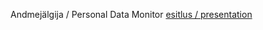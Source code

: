 Andmejälgija / Personal Data Monitor [esitlus / presentation](http://e-gov.github.io/AJ/Presentation/)
